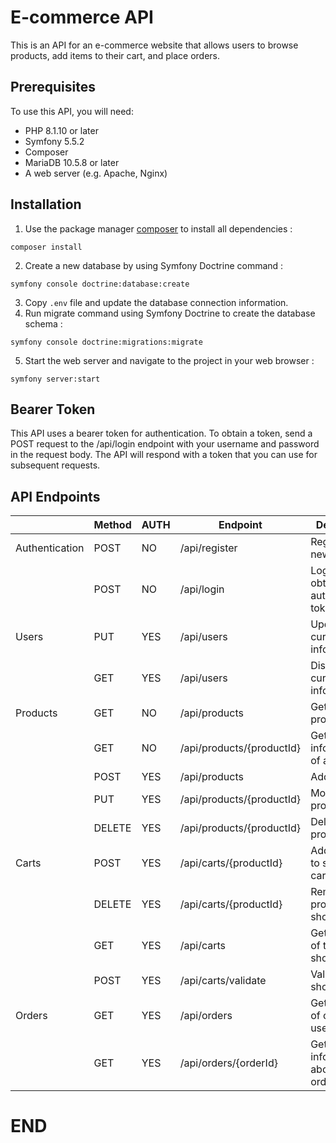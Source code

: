 # E-commerce API
This is an API for an e-commerce website that allows users to browse products,
add items to their cart, and place orders.

## Prerequisites
To use this API, you will need:

- PHP 8.1.10 or later
- Symfony 5.5.2
- Composer
- MariaDB 10.5.8 or later
- A web server (e.g. Apache, Nginx)

## Installation
1. Use the package manager
[composer](https://getcomposer.org/)
to install all dependencies :
```shell
composer install
```
2. Create a new database by using Symfony Doctrine command :
```shell
symfony console doctrine:database:create
```
3. Copy `.env` file and update the database connection information.
4. Run migrate command using Symfony Doctrine
to create the database schema :
```shell
symfony console doctrine:migrations:migrate
```
5. Start the web server and navigate to the project in your web browser :
```shell
symfony server:start
```

## Bearer Token
This API uses a bearer token for authentication. To obtain a token, send a POST request
to the /api/login endpoint with your username and password in the request body.
The API will respond with a token that you can use for subsequent requests.

## API Endpoints

|                | Method | AUTH | Endpoint                  | Description                          |
|----------------|--------|------|---------------------------|--------------------------------------|
| Authentication | POST   | NO   | /api/register             | Register a new user                  |
|                | POST   | NO   | /api/login                | Login to obtain authentication token |
| Users          | PUT    | YES  | /api/users                | Update current user information      |
|                | GET    | YES  | /api/users                | Display current user information     |
| Products       | GET    | NO   | /api/products             | Get list of products                 |
|                | GET    | NO   | /api/products/{productId} | Get informations of a product        |
|                | POST   | YES  | /api/products             | Add a product                        |
|                | PUT    | YES  | /api/products/{productId} | Modify a product                     |
|                | DELETE | YES  | /api/products/{productId} | Delete a product                     |
| Carts          | POST   | YES  | /api/carts/{productId}    | Add product to shopping cart         |
|                | DELETE | YES  | /api/carts/{productId}    | Remove product from shopping cart    |
|                | GET    | YES  | /api/carts                | Get the state of the shopping cart   |
|                | POST   | YES  | /api/carts/validate       | Validate the shopping cart           |
| Orders         | GET    | YES  | /api/orders               | Get all orders of current user       |
|                | GET    | YES  | /api/orders/{orderId}     | Get information about an order       |


# END